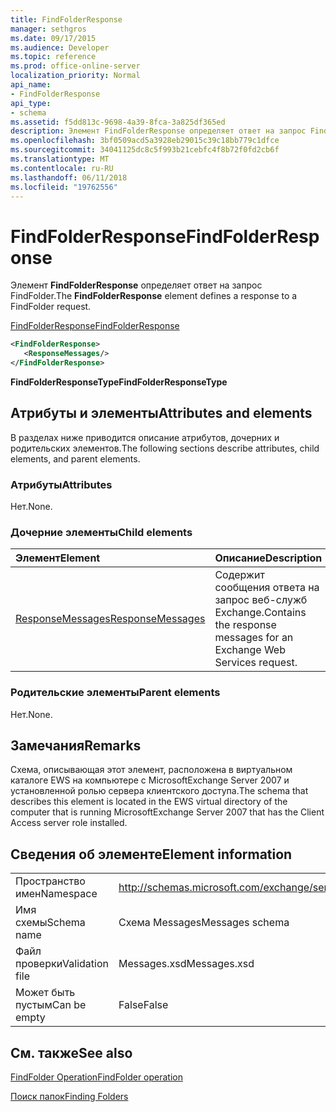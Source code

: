 ```yaml
---
title: FindFolderResponse
manager: sethgros
ms.date: 09/17/2015
ms.audience: Developer
ms.topic: reference
ms.prod: office-online-server
localization_priority: Normal
api_name:
- FindFolderResponse
api_type:
- schema
ms.assetid: f5dd813c-9698-4a39-8fca-3a825df365ed
description: Элемент FindFolderResponse определяет ответ на запрос FindFolder.
ms.openlocfilehash: 3bf0509acd5a3928eb29015c39c18bb779c1dfce
ms.sourcegitcommit: 34041125dc8c5f993b21cebfc4f8b72f0fd2cb6f
ms.translationtype: MT
ms.contentlocale: ru-RU
ms.lasthandoff: 06/11/2018
ms.locfileid: "19762556"
---
```

# <a name="findfolderresponse"></a><span data-ttu-id="778ed-103">FindFolderResponse</span><span class="sxs-lookup"><span data-stu-id="778ed-103">FindFolderResponse</span></span>

<span data-ttu-id="778ed-104">Элемент **FindFolderResponse** определяет ответ на запрос FindFolder.</span><span class="sxs-lookup"><span data-stu-id="778ed-104">The **FindFolderResponse** element defines a response to a FindFolder request.</span></span> 
  
[<span data-ttu-id="778ed-105">FindFolderResponse</span><span class="sxs-lookup"><span data-stu-id="778ed-105">FindFolderResponse</span></span>](findfolderresponse.md)
  
```xml
<FindFolderResponse>
   <ResponseMessages/>
</FindFolderResponse>
```

 <span data-ttu-id="778ed-106">**FindFolderResponseType**</span><span class="sxs-lookup"><span data-stu-id="778ed-106">**FindFolderResponseType**</span></span>
## <a name="attributes-and-elements"></a><span data-ttu-id="778ed-107">Атрибуты и элементы</span><span class="sxs-lookup"><span data-stu-id="778ed-107">Attributes and elements</span></span>

<span data-ttu-id="778ed-108">В разделах ниже приводится описание атрибутов, дочерних и родительских элементов.</span><span class="sxs-lookup"><span data-stu-id="778ed-108">The following sections describe attributes, child elements, and parent elements.</span></span>
  
### <a name="attributes"></a><span data-ttu-id="778ed-109">Атрибуты</span><span class="sxs-lookup"><span data-stu-id="778ed-109">Attributes</span></span>

<span data-ttu-id="778ed-110">Нет.</span><span class="sxs-lookup"><span data-stu-id="778ed-110">None.</span></span>
  
### <a name="child-elements"></a><span data-ttu-id="778ed-111">Дочерние элементы</span><span class="sxs-lookup"><span data-stu-id="778ed-111">Child elements</span></span>

|<span data-ttu-id="778ed-112">**Элемент**</span><span class="sxs-lookup"><span data-stu-id="778ed-112">**Element**</span></span>|<span data-ttu-id="778ed-113">**Описание**</span><span class="sxs-lookup"><span data-stu-id="778ed-113">**Description**</span></span>|
|:-----|:-----|
|[<span data-ttu-id="778ed-114">ResponseMessages</span><span class="sxs-lookup"><span data-stu-id="778ed-114">ResponseMessages</span></span>](responsemessages.md) <br/> |<span data-ttu-id="778ed-115">Содержит сообщения ответа на запрос веб-служб Exchange.</span><span class="sxs-lookup"><span data-stu-id="778ed-115">Contains the response messages for an Exchange Web Services request.</span></span>  <br/> |
   
### <a name="parent-elements"></a><span data-ttu-id="778ed-116">Родительские элементы</span><span class="sxs-lookup"><span data-stu-id="778ed-116">Parent elements</span></span>

<span data-ttu-id="778ed-117">Нет.</span><span class="sxs-lookup"><span data-stu-id="778ed-117">None.</span></span>
  
## <a name="remarks"></a><span data-ttu-id="778ed-118">Замечания</span><span class="sxs-lookup"><span data-stu-id="778ed-118">Remarks</span></span>

<span data-ttu-id="778ed-119">Схема, описывающая этот элемент, расположена в виртуальном каталоге EWS на компьютере с MicrosoftExchange Server 2007 и установленной ролью сервера клиентского доступа.</span><span class="sxs-lookup"><span data-stu-id="778ed-119">The schema that describes this element is located in the EWS virtual directory of the computer that is running MicrosoftExchange Server 2007 that has the Client Access server role installed.</span></span>
  
## <a name="element-information"></a><span data-ttu-id="778ed-120">Сведения об элементе</span><span class="sxs-lookup"><span data-stu-id="778ed-120">Element information</span></span>

|||
|:-----|:-----|
|<span data-ttu-id="778ed-121">Пространство имен</span><span class="sxs-lookup"><span data-stu-id="778ed-121">Namespace</span></span>  <br/> |http://schemas.microsoft.com/exchange/services/2006/messages  <br/> |
|<span data-ttu-id="778ed-122">Имя схемы</span><span class="sxs-lookup"><span data-stu-id="778ed-122">Schema name</span></span>  <br/> |<span data-ttu-id="778ed-123">Схема Messages</span><span class="sxs-lookup"><span data-stu-id="778ed-123">Messages schema</span></span>  <br/> |
|<span data-ttu-id="778ed-124">Файл проверки</span><span class="sxs-lookup"><span data-stu-id="778ed-124">Validation file</span></span>  <br/> |<span data-ttu-id="778ed-125">Messages.xsd</span><span class="sxs-lookup"><span data-stu-id="778ed-125">Messages.xsd</span></span>  <br/> |
|<span data-ttu-id="778ed-126">Может быть пустым</span><span class="sxs-lookup"><span data-stu-id="778ed-126">Can be empty</span></span>  <br/> |<span data-ttu-id="778ed-127">False</span><span class="sxs-lookup"><span data-stu-id="778ed-127">False</span></span>  <br/> |
   
## <a name="see-also"></a><span data-ttu-id="778ed-128">См. также</span><span class="sxs-lookup"><span data-stu-id="778ed-128">See also</span></span>



[<span data-ttu-id="778ed-129">FindFolder Operation</span><span class="sxs-lookup"><span data-stu-id="778ed-129">FindFolder operation</span></span>](findfolder-operation.md)


[<span data-ttu-id="778ed-130">Поиск папок</span><span class="sxs-lookup"><span data-stu-id="778ed-130">Finding Folders</span></span>](http://msdn.microsoft.com/library/9124d868-017a-43f0-b915-5c0082cacec9%28Office.15%29.aspx)

